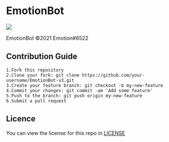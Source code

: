 # EmotionBot
![](https://cdn.discordapp.com/attachments/765441543100170271/834718348822577163/409518_CN78ZWFg.png)

EmotionBot ©2021 Emotion#6522

## Contribution Guide

```
1.Fork this repository
2.Clone your fork: git clone https://github.com/your-username/EmotionBot-v3.git
3.Create your feature branch: git checkout -b my-new-feature
4.Commit your changes: git commit -am 'Add some feature'
5.Push to the branch: git push origin my-new-feature
6.Submit a pull request
```

## Licence

You can view the license for this repo in [LICENSE](LICENSE)
